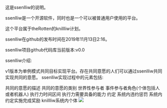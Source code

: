 这是ssenlliw的说明。


ssenlliw是一个开源软件，同时也是一个可以被普通用户使用的平台。

这个平台属于theRotten的knillliw计划。

ssenlliw在github的发布时间在2019年11月13日2:16。

ssenlliw项目github代码库当前版本:v0.0

ssenlliw介绍:

v1版本为单例模式共同目标实现平台。存在共同意愿的人们可以通过ssenlliw共同实现共同的意愿。
ssenlliw实现过程中的元素包括:

共同的意愿的描述
共同的意愿的类别
世界性参与者
事件参与者角色(个体包括人或者机器人)
执行力时间区间
执行力需要具备的能力
约定
系统内违约惩罚
系统内约定实施完成奖励
knillliw系统内个体
<img src="https://timgsa.baidu.com/timg?image&quality=80&size=b9999_10000&sec=1573665485825&di=4ae3c3c32150017e8729c873527dac71&imgtype=0&src=http%3A%2F%2Fpics2.baidu.com%2Ffeed%2F3c6d55fbb2fb43160cb0beb1098dfa2608f7d379.jpeg%3Ftoken%3Def15a77a596cea64aa7a197929947e10%26s%3D29808C5C5271E9C6179FDE02030060D9" ></img>
